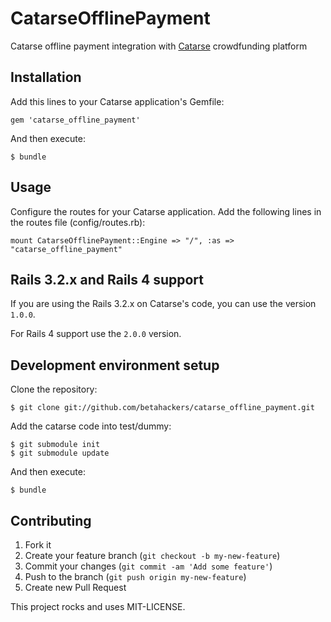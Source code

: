# CatarseOfflinePayment 

Catarse offline payment integration with [Catarse](http://github.com/danielweinmann/catarse) crowdfunding platform

## Installation

Add this lines to your Catarse application's Gemfile:

    gem 'catarse_offline_payment'

And then execute:

    $ bundle

## Usage

Configure the routes for your Catarse application. Add the following lines in the routes file (config/routes.rb):

    mount CatarseOfflinePayment::Engine => "/", :as => "catarse_offline_payment"

## Rails 3.2.x and Rails 4 support

If you are using the Rails 3.2.x on Catarse's code, you can use the version `1.0.0`.

For Rails 4 support use the `2.0.0` version.


## Development environment setup

Clone the repository:

    $ git clone git://github.com/betahackers/catarse_offline_payment.git

Add the catarse code into test/dummy:

    $ git submodule init
    $ git submodule update

And then execute:

    $ bundle

## Contributing

1. Fork it
2. Create your feature branch (`git checkout -b my-new-feature`)
3. Commit your changes (`git commit -am 'Add some feature'`)
4. Push to the branch (`git push origin my-new-feature`)
5. Create new Pull Request


This project rocks and uses MIT-LICENSE.
